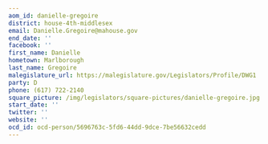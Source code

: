 ```yaml
---
aom_id: danielle-gregoire
district: house-4th-middlesex
email: Danielle.Gregoire@mahouse.gov
end_date: ''
facebook: ''
first_name: Danielle
hometown: Marlborough
last_name: Gregoire
malegislature_url: https://malegislature.gov/Legislators/Profile/DWG1
party: D
phone: (617) 722-2140
square_picture: /img/legislators/square-pictures/danielle-gregoire.jpg
start_date: ''
twitter: ''
website: ''
ocd_id: ocd-person/5696763c-5fd6-44dd-9dce-7be56632cedd
---
```

